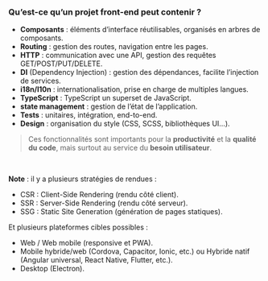 ### Qu’est-ce qu’un projet front-end peut contenir ?

- **Composants** : éléments d’interface réutilisables, organisés en arbres de composants.
- **Routing** : gestion des routes, navigation entre les pages.
- **HTTP** : communication avec une API, gestion des requêtes GET/POST/PUT/DELETE.
- **DI** (Dependency Injection) : gestion des dépendances, facilite l’injection de services.
- **i18n/l10n** : internationalisation, prise en charge de multiples langues.
- **TypeScript** : TypeScript un superset de JavaScript.
- **state management** : gestion de l’état de l’application.
- **Tests** : unitaires, intégration, end-to-end.
- **Design** : organisation du style (CSS, SCSS, bibliothèques UI…).

> Ces fonctionnalités sont importants pour la **productivité** et la **qualité du code**, mais surtout au service du **besoin utilisateur**.

<br/>

**Note** : il y a plusieurs stratégies de rendues :
  - CSR : Client-Side Rendering (rendu côté client).
  - SSR : Server-Side Rendering (rendu côté serveur).
  - SSG : Static Site Generation (génération de pages statiques).

Et plusieurs plateformes cibles possibles :
  - Web / Web mobile (responsive et PWA).
  - Mobile hybride/web (Cordova, Capacitor, Ionic, etc.) ou Hybride natif (Angular universal, React Native, Flutter, etc.).
  - Desktop (Electron).
